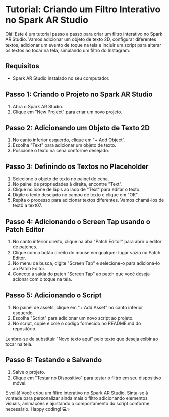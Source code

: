 # Tutorial: Criando um Filtro Interativo no Spark AR Studio

Olá! Este é um tutorial passo a passo para criar um filtro interativo no Spark AR Studio. Vamos adicionar um objeto de texto 2D, configurar diferentes textos, adicionar um evento de toque na tela e incluir um script para alterar os textos ao tocar na tela, simulando um filtro do Instagram.

## Requisitos

- Spark AR Studio instalado no seu computador.

## Passo 1: Criando o Projeto no Spark AR Studio

1. Abra o Spark AR Studio.
2. Clique em "New Project" para criar um novo projeto.

## Passo 2: Adicionando um Objeto de Texto 2D

1. No canto inferior esquerdo, clique em "+ Add Object".
2. Escolha "Text" para adicionar um objeto de texto.
3. Posicione o texto na cena conforme desejado.

## Passo 3: Definindo os Textos no Placeholder

1. Selecione o objeto de texto no painel de cena.
2. No painel de propriedades à direita, encontre "Text".
3. Clique no ícone de lápis ao lado de "Text" para editar o texto.
4. Digite o texto desejado no campo de texto e clique em "OK".
5. Repita o processo para adicionar textos diferentes. Vamos chamá-los de text0 a text07.

## Passo 4: Adicionando o Screen Tap usando o Patch Editor

1. No canto inferior direito, clique na aba "Patch Editor" para abrir o editor de patches.
2. Clique com o botão direito do mouse em qualquer lugar vazio no Patch Editor.
3. No menu de busca, digite "Screen Tap" e selecione-o para adicioná-lo ao Patch Editor.
4. Conecte a saída do patch "Screen Tap" ao patch que você deseja acionar com o toque na tela.

## Passo 5: Adicionando o Script

1. No painel de assets, clique em "+ Add Asset" no canto inferior esquerdo.
2. Escolha "Script" para adicionar um novo script ao projeto.
3. No script, copie e cole o código fornecido no README.md do repositório.

Lembre-se de substituir "Novo texto aqui" pelo texto que deseja exibir ao tocar na tela.

## Passo 6: Testando e Salvando

1. Salve o projeto.
2. Clique em "Testar no Dispositivo" para testar o filtro em seu dispositivo móvel.

E voilà! Você criou um filtro interativo no Spark AR Studio. Sinta-se à vontade para personalizar ainda mais o filtro adicionando elementos visuais, animações e ajustando o comportamento do script conforme necessário. Happy coding! 💻✨
